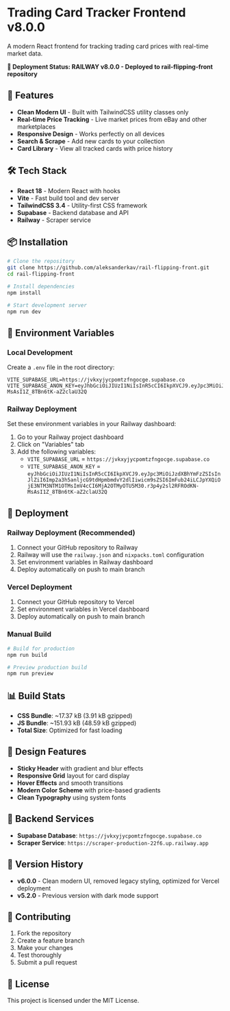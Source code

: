 # Trading Card Tracker Frontend v8.0.0

A modern React frontend for tracking trading card prices with real-time market data.

**🚀 Deployment Status: RAILWAY v8.0.0 - Deployed to rail-flipping-front repository**

## 🚀 Features

- **Clean Modern UI** - Built with TailwindCSS utility classes only
- **Real-time Price Tracking** - Live market prices from eBay and other marketplaces
- **Responsive Design** - Works perfectly on all devices
- **Search & Scrape** - Add new cards to your collection
- **Card Library** - View all tracked cards with price history

## 🛠 Tech Stack

- **React 18** - Modern React with hooks
- **Vite** - Fast build tool and dev server
- **TailwindCSS 3.4** - Utility-first CSS framework
- **Supabase** - Backend database and API
- **Railway** - Scraper service

## 📦 Installation

```bash
# Clone the repository
git clone https://github.com/aleksanderkav/rail-flipping-front.git
cd rail-flipping-front

# Install dependencies
npm install

# Start development server
npm run dev
```

## 🔧 Environment Variables

### Local Development
Create a `.env` file in the root directory:

```env
VITE_SUPABASE_URL=https://jvkxyjycpomtzfngocge.supabase.co
VITE_SUPABASE_ANON_KEY=eyJhbGciOiJIUzI1NiIsInR5cCI6IkpXVCJ9.eyJpc3MiOiJzdXBhYmFzZSIsInJlZiI6Imp2a3h5anljcG9tdHpmbmdvY2dlIiwicm9sZSI6ImFub24iLCJpYXQiOjE3NTM3NTM1OTMsImV4cCI6MjA2OTMyOTU5M30.r3p4y2sl2RFROdKN-MsAsI1Z_8TBn6tK-aZ2claU32Q
```

### Railway Deployment
Set these environment variables in your Railway dashboard:

1. Go to your Railway project dashboard
2. Click on "Variables" tab
3. Add the following variables:
   - `VITE_SUPABASE_URL` = `https://jvkxyjycpomtzfngocge.supabase.co`
   - `VITE_SUPABASE_ANON_KEY` = `eyJhbGciOiJIUzI1NiIsInR5cCI6IkpXVCJ9.eyJpc3MiOiJzdXBhYmFzZSIsInJlZiI6Imp2a3h5anljcG9tdHpmbmdvY2dlIiwicm9sZSI6ImFub24iLCJpYXQiOjE3NTM3NTM1OTMsImV4cCI6MjA2OTMyOTU5M30.r3p4y2sl2RFROdKN-MsAsI1Z_8TBn6tK-aZ2claU32Q`

## 🚀 Deployment

### Railway Deployment (Recommended)
1. Connect your GitHub repository to Railway
2. Railway will use the `railway.json` and `nixpacks.toml` configuration
3. Set environment variables in Railway dashboard
4. Deploy automatically on push to main branch

### Vercel Deployment
1. Connect your GitHub repository to Vercel
2. Set environment variables in Vercel dashboard
3. Deploy automatically on push to main branch

### Manual Build

```bash
# Build for production
npm run build

# Preview production build
npm run preview
```

## 📊 Build Stats

- **CSS Bundle**: ~17.37 kB (3.91 kB gzipped)
- **JS Bundle**: ~151.93 kB (48.59 kB gzipped)
- **Total Size**: Optimized for fast loading

## 🎨 Design Features

- **Sticky Header** with gradient and blur effects
- **Responsive Grid** layout for card display
- **Hover Effects** and smooth transitions
- **Modern Color Scheme** with price-based gradients
- **Clean Typography** using system fonts

## 🔗 Backend Services

- **Supabase Database**: `https://jvkxyjycpomtzfngocge.supabase.co`
- **Scraper Service**: `https://scraper-production-22f6.up.railway.app`

## 📝 Version History

- **v6.0.0** - Clean modern UI, removed legacy styling, optimized for Vercel deployment
- **v5.2.0** - Previous version with dark mode support

## 🤝 Contributing

1. Fork the repository
2. Create a feature branch
3. Make your changes
4. Test thoroughly
5. Submit a pull request

## 📄 License

This project is licensed under the MIT License.
